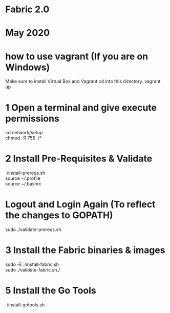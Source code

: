 # Fabric 2.0
# May 2020

# how to use vagrant (If you are on Windows)
Make sure to install Virtual Box and Vagrant
cd into this directory.
vagrant up


# 1 Open a terminal and give execute permissions
cd network/setup  <br/>
chmod -R 755 ./*  <br/>

# 2 Install Pre-Requisites & Validate
./install-prereqs.sh  <br/>
source ~/.profile  <br/>
source ~/.bashrc   <br/>
# Logout and Login Again (To reflect the changes to GOPATH)
sudo ./validate-prereqs.sh


# 3 Install the Fabric binaries & images
sudo -E ./install-fabric.sh  <br/>
sudo ./validate-fabric.sh./  <br/>

<!-- # 4 Install Hyperledger Explorer tool
./install-explorer.sh
sudo ./validate-explorer.sh -->

# 5 Install the Go Tools
./install-gotools.sh






